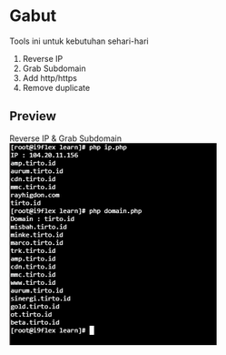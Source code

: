 # Gabut
 
Tools ini untuk kebutuhan sehari-hari

1. Reverse IP
2. Grab Subdomain
3. Add http/https
4. Remove duplicate

## Preview
Reverse IP & Grab Subdomain
![preview](https://raw.githubusercontent.com/0dayherman/Gabut/master/gabut.png)
